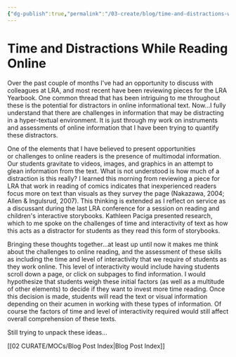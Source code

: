 ```yaml
---
{"dg-publish":true,"permalink":"/03-create/blog/time-and-distractions-while-reading-online/","title":"Time and Distractions While Reading Online","tags":["new-literacies","online-reading-comprehension"]}
---
```


# Time and Distractions While Reading Online

Over the past couple of months I've had an opportunity to discuss with colleagues at LRA, and most recent have been reviewing pieces for the LRA Yearbook. One common thread that has been intriguing to me throughout these is the potential for distractors in online informational text. Now...I fully understand that there are challenges in information that may be distracting in a hyper-textual environment. It is just through my work on instruments and assessments of online information that I have been trying to quantify these distractors.

One of the elements that I have believed to present opportunities or challenges to online readers is the presence of multimodal information. Our students gravitate to videos, images, and graphics in an attempt to glean information from the text. What is not understood is how much of a distraction is this really? I learned this morning from reviewing a piece for LRA that work in reading of comics indicates that inexperienced readers focus more on text than visuals as they survey the page (Nakazawa, 2004; Allen & Ingulsrud, 2007). This thinking is extended as I reflect on service as a discussant during the last LRA conference for a session on reading and children's interactive storybooks. Kathleen Paciga presented research, which to me spoke on the challenges of time and interactivity of text as how this acts as a distractor for students as they read this form of storybooks.

Bringing these thoughts together...at least up until now it makes me think about the challenges to online reading, and the assessment of these skills as including the time and level of interactivity that we require of students as they work online. This level of interactivity would include having students scroll down a page, or click on subpages to find information. I would hypothesize that students weigh these initial factors (as well as a multitude of other elements) to decide if they want to invest more time reading. Once this decision is made, students will read the text or visual information depending on their acumen in working with these types of information. Of course the factors of time and level of interactivity required would still affect overall comprehension of these texts.

Still trying to unpack these ideas...

[[02 CURATE/MOCs/Blog Post Index\|Blog Post Index]]